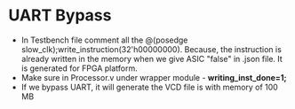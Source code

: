 # UART Bypass
+ In Testbench file comment all the @(posedge slow_clk);write_instruction(32'h00000000). Because, the instruction is already written in the memory when we give ASIC "false" in .json file. It is generated for FPGA platform.
+ Make sure in Processor.v under wrapper module -  **writing_inst_done=1;**
+ If we bypass UART, it will generate the VCD file is with memory of 100 MB
